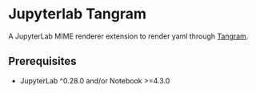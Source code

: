 # Jupyterlab Tangram

 A JupyterLab MIME renderer extension to render yaml through [Tangram](https://github.com/tangrams/tangram).

## Prerequisites

* JupyterLab ^0.28.0 and/or Notebook >=4.3.0


